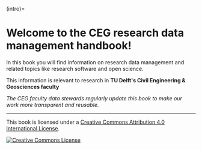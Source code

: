 (intro)=
# Welcome to the CEG research data management handbook!

In this book you will find information on research data management and related topics like research software and open science. 

This information is relevant to research in **TU Delft's Civil Engineering & Geosciences faculty**

_The CEG faculty data stewards regularly update this book to make our work more transparent and reusable._

---

This book is licensed under a <a rel="license" href="http://creativecommons.org/licenses/by/4.0/">Creative Commons Attribution 4.0 International License</a>.

<a rel="license" href="http://creativecommons.org/licenses/by/4.0/"><img alt="Creative Commons License" style="border-width:0" src="https://i.creativecommons.org/l/by/4.0/88x31.png"/></a>
